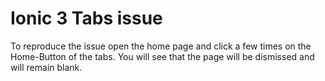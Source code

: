 Ionic 3 Tabs issue
=====================

To reproduce the issue open the home page and click a few times on the Home-Button of the tabs.
You will see that the page will be dismissed and will remain blank.
